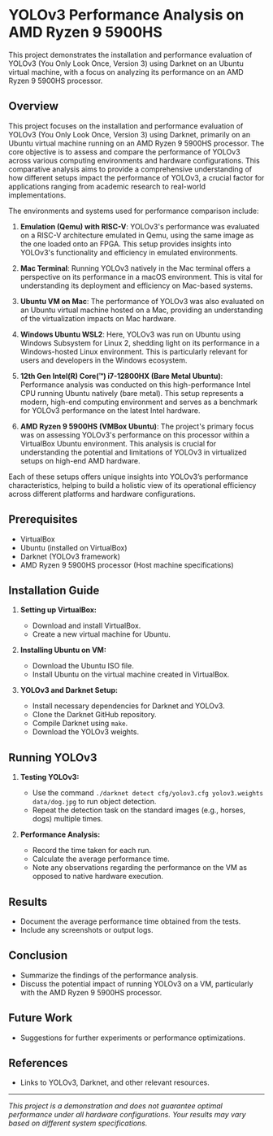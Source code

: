 # YOLOv3 Performance Analysis on AMD Ryzen 9 5900HS

This project demonstrates the installation and performance evaluation of YOLOv3 (You Only Look Once, Version 3) using Darknet on an Ubuntu virtual machine, with a focus on analyzing its performance on an AMD Ryzen 9 5900HS processor.

## Overview

This project focuses on the installation and performance evaluation of YOLOv3 (You Only Look Once, Version 3) using Darknet, primarily on an Ubuntu virtual machine running on an AMD Ryzen 9 5900HS processor. The core objective is to assess and compare the performance of YOLOv3 across various computing environments and hardware configurations. This comparative analysis aims to provide a comprehensive understanding of how different setups impact the performance of YOLOv3, a crucial factor for applications ranging from academic research to real-world implementations.

The environments and systems used for performance comparison include:

1. **Emulation (Qemu) with RISC-V**: YOLOv3's performance was evaluated on a RISC-V architecture emulated in Qemu, using the same image as the one loaded onto an FPGA. This setup provides insights into YOLOv3's functionality and efficiency in emulated environments.

2. **Mac Terminal**: Running YOLOv3 natively in the Mac terminal offers a perspective on its performance in a macOS environment. This is vital for understanding its deployment and efficiency on Mac-based systems.

3. **Ubuntu VM on Mac**: The performance of YOLOv3 was also evaluated on an Ubuntu virtual machine hosted on a Mac, providing an understanding of the virtualization impacts on Mac hardware.

4. **Windows Ubuntu WSL2**: Here, YOLOv3 was run on Ubuntu using Windows Subsystem for Linux 2, shedding light on its performance in a Windows-hosted Linux environment. This is particularly relevant for users and developers in the Windows ecosystem.

5. **12th Gen Intel(R) Core(™) i7-12800HX (Bare Metal Ubuntu)**: Performance analysis was conducted on this high-performance Intel CPU running Ubuntu natively (bare metal). This setup represents a modern, high-end computing environment and serves as a benchmark for YOLOv3 performance on the latest Intel hardware.

6. **AMD Ryzen 9 5900HS (VMBox Ubuntu)**: The project's primary focus was on assessing YOLOv3's performance on this processor within a VirtualBox Ubuntu environment. This analysis is crucial for understanding the potential and limitations of YOLOv3 in virtualized setups on high-end AMD hardware.

Each of these setups offers unique insights into YOLOv3’s performance characteristics, helping to build a holistic view of its operational efficiency across different platforms and hardware configurations.

## Prerequisites

- VirtualBox
- Ubuntu (installed on VirtualBox)
- Darknet (YOLOv3 framework)
- AMD Ryzen 9 5900HS processor (Host machine specifications)

## Installation Guide

1. **Setting up VirtualBox:**
   - Download and install VirtualBox.
   - Create a new virtual machine for Ubuntu.

2. **Installing Ubuntu on VM:**
   - Download the Ubuntu ISO file.
   - Install Ubuntu on the virtual machine created in VirtualBox.

3. **YOLOv3 and Darknet Setup:**
   - Install necessary dependencies for Darknet and YOLOv3.
   - Clone the Darknet GitHub repository.
   - Compile Darknet using `make`.
   - Download the YOLOv3 weights.

## Running YOLOv3

1. **Testing YOLOv3:**
   - Use the command `./darknet detect cfg/yolov3.cfg yolov3.weights data/dog.jpg` to run object detection.
   - Repeat the detection task on the standard images (e.g., horses, dogs) multiple times.

2. **Performance Analysis:**
   - Record the time taken for each run.
   - Calculate the average performance time.
   - Note any observations regarding the performance on the VM as opposed to native hardware execution.

## Results

- Document the average performance time obtained from the tests.
- Include any screenshots or output logs.

## Conclusion

- Summarize the findings of the performance analysis.
- Discuss the potential impact of running YOLOv3 on a VM, particularly with the AMD Ryzen 9 5900HS processor.

## Future Work

- Suggestions for further experiments or performance optimizations.

## References

- Links to YOLOv3, Darknet, and other relevant resources.

---

*This project is a demonstration and does not guarantee optimal performance under all hardware configurations. Your results may vary based on different system specifications.*
